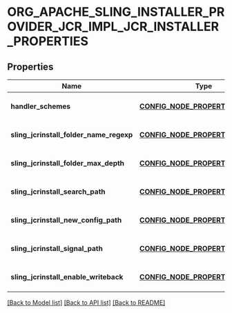 # ORG_APACHE_SLING_INSTALLER_PROVIDER_JCR_IMPL_JCR_INSTALLER_PROPERTIES

## Properties
Name | Type | Description | Notes
------------ | ------------- | ------------- | -------------
**handler_schemes** | [**CONFIG_NODE_PROPERTY_ARRAY**](configNodePropertyArray.md) |  | [optional] [default to null]
**sling_jcrinstall_folder_name_regexp** | [**CONFIG_NODE_PROPERTY_STRING**](configNodePropertyString.md) |  | [optional] [default to null]
**sling_jcrinstall_folder_max_depth** | [**CONFIG_NODE_PROPERTY_INTEGER**](configNodePropertyInteger.md) |  | [optional] [default to null]
**sling_jcrinstall_search_path** | [**CONFIG_NODE_PROPERTY_ARRAY**](configNodePropertyArray.md) |  | [optional] [default to null]
**sling_jcrinstall_new_config_path** | [**CONFIG_NODE_PROPERTY_STRING**](configNodePropertyString.md) |  | [optional] [default to null]
**sling_jcrinstall_signal_path** | [**CONFIG_NODE_PROPERTY_STRING**](configNodePropertyString.md) |  | [optional] [default to null]
**sling_jcrinstall_enable_writeback** | [**CONFIG_NODE_PROPERTY_BOOLEAN**](configNodePropertyBoolean.md) |  | [optional] [default to null]

[[Back to Model list]](../README.md#documentation-for-models) [[Back to API list]](../README.md#documentation-for-api-endpoints) [[Back to README]](../README.md)


